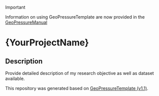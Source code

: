 > [!IMPORTANT]
> Information on using GeoPressureTemplate are now provided in the [GeoPressureManual](https://raphaelnussbaumer.com/GeoPressureManual/geopressuretemplate-intro.html)

# {YourProjectName}

## Description
Provide detailed description of my research objective as well as dataset available.


This repository was generated based on [GeoPressureTemplate (v1.1)](https://github.com/Rafnuss/GeoPressureTemplate).
